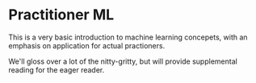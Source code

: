 # Practitioner ML

This is a very basic introduction to machine learning concepets, with an emphasis on application for actual practioners.

We'll gloss over a lot of the nitty-gritty, but will provide supplemental reading for the eager reader.

